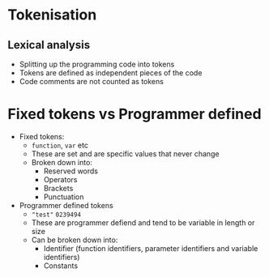 # Tokenisation 

## Lexical analysis
- Splitting up the programming code into tokens
- Tokens are defined as independent pieces of the code
- Code comments are not counted as tokens

# Fixed tokens vs Programmer defined
- Fixed tokens:
    + `function`, `var` etc
    + These are set and are specific values that never change
    + Broken down into:
        * Reserved words
        * Operators
        * Brackets
        * Punctuation
- Programmer defined tokens
    + `"test"` `0239494` 
    + These are programmer defiend and tend to be variable in length or size
    + Can be broken down into:
        * Identifier (function identifiers, parameter identifiers and variable identifiers)
        * Constants
 
